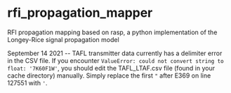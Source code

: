 # rfi_propagation_mapper
RFI propagation mapping based on rasp, a python implementation of the Longey-Rice signal propagation model

September 14 2021 -- TAFL transmitter data currently has a delimiter error in the CSV file. If you encounter `ValueError: could not convert string to float: '7K60F1W'`, you should edit the TAFL_LTAF.csv file (found in your cache directory) manually. Simply replace the first `"` after E369 on line 127551 with `'`. 
